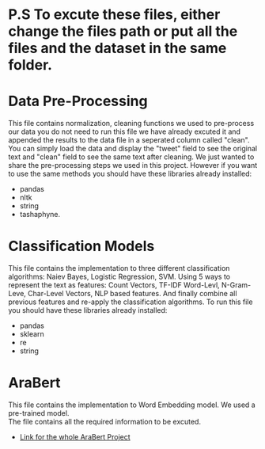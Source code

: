 # P.S To excute these files, either change the files path or put all the files and the dataset in the same folder.  

# Data Pre-Processing
    
This file contains normalization, cleaning functions we used to pre-process our data
you do not need to run this file we have already excuted it and appended the results 
to the data file in a seperated column called "clean". You can simply load the data
and display the "tweet" field to see the original text and "clean" field to see
the same text after cleaning. We just wanted to share the pre-processing steps we used in this project.
However if you want to use the same methods you should have these libraries already installed:
* pandas
* nltk
* string
* tashaphyne.

# Classification Models

This file contains the implementation to three different classification algorithms:
Naiev Bayes, Logistic Regression, SVM. Using 5 ways to represent the text as features:
Count Vectors, TF-IDF Word-Levl, N-Gram-Leve, Char-Level Vectors, NLP based features.
And finally combine all previous features and re-apply the classification algorithms.
To run this file you should have these libraries already installed:
* pandas
* sklearn
* re
* string

# AraBert
This file contains the implementation to Word Embedding model. We used a pre-trained model.  
The file contains all the required information to be excuted.
* [Link for the whole AraBert Project](https://github.com/aub-mind/arabert)


